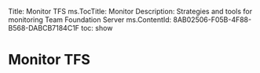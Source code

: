 Title: Monitor TFS
ms.TocTitle: Monitor
Description: Strategies and tools for monitoring Team Foundation Server
ms.ContentId: 8AB02506-F05B-4F88-B568-DABCB7184C1F
toc: show

# Monitor TFS